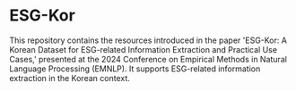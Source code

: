 # ESG-Kor
This repository contains the resources introduced in the paper 'ESG-Kor: A Korean Dataset for ESG-related Information Extraction and Practical Use Cases,' presented at the 2024 Conference on Empirical Methods in Natural Language Processing (EMNLP). It supports ESG-related information extraction in the Korean context.
